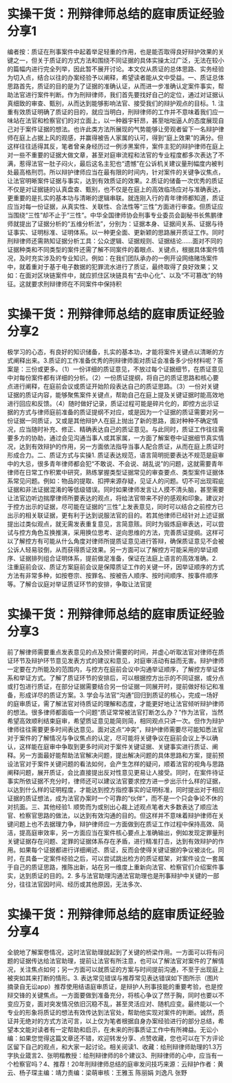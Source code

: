 # 实操干货：刑辩律师总结的庭审质证经验分享1

编者按：质证在刑事案件中起着举足轻重的作用，也是能否取得良好辩护效果的关键之一，但关于质证的方式方法和围绕不同证据的具体实操太过广泛，无法在较小的篇幅内进行完全列举，因此暂不展开讨论。本文仅从质证的总体思路、实务经验为切入点，结合以往的办案经验予以阐释，希望读者能从文中受益。一、质证总体思路首先，质证的目的是为了证据的准确认证，从而进一步准确认定案件事实，帮助法官进行案件判断。作为刑辩律师，我们首先要找好自己的定位，通过对证据认真细致的审查、甄别，从而达到能够影响法官、接受我们的辩护观点的目标。1. 注重有效质证明确了质证的目的，就应当明白，刑辩律师的工作并不意味着我们应一味站在法官和检察官们的对立面上，以一种器宇轩昂，甚至咄咄逼人的态度展现自己对于案件证据的想法。也许此类方法所展现的气势能够让旁观者留下一名辩护律师在庭上占据上风的观感，并赢得被告人家属的认可，得到“庭上效果”的满分。但这样往往适得其反，笔者曾亲身经历过一例涉黑案件，案件主犯的辩护律师在庭上对一些不重要的证据大做文章，甚至对庭审流程和法官的专业程度都多次表达了不满，惹得法官一肚子闷火，最后这名主犯也“遗憾”在公诉机关建议量刑幅度内被判处最高格刑罚。所以辩护律师应当在最有限的时间内，针对案件的关键争议焦点，让法官明晰案件证据与事实，达到有效质证的效果。2.质证的储备一次优秀的质证不仅是对证据链的认真盘查、甄别，也不仅是在庭上的高效临场应对与准确表达，更重要的是扎实的基本功与清晰的逻辑串联。就连刚入行的青年律师都知道，质证应当对每一份证据，从真实性、关联性、合法性等“三性”方面进行审查。但质证应当围绕“三性”却不止于“三性”。中华全国律师协会刑事专业委员会副秘书长焦鹏律师就提出了证据分析的“五维分析法”，分别为：证据本身、证据间关系、证据与待证事实、证明标准、证明体系。以一种更全面、更新颖的思路展开质证工作。同时刑辩律师还需熟知证据分析工具：公众逻辑、证据规则、证据结论……面对不同的证据种类和不同类型的案件还需了解不同案件的着眼点、关键点，根据具体案件情况，及时充实涉及的专业知识。例如：在我们团队承办的一例开设网络赌场案件中，就着重对于基于电子数据的犯罪流水进行了质证，最终取得了良好效果；又如：在面对区块链案件中，就应抓住区块链具有“去中心化”、以及“不可篡改”的特征。这就要求刑辩律师在不同案件中保持积

# 实操干货：刑辩律师总结的庭审质证经验分享2

极学习的心态，有良好的知识储备，扎实的基本功，才能将案件关键点以清晰的方式阐释出来。3.质证的工作准备优秀的刑辩律师面对质证会准备多少份材料呢？答案是：三份或更多。（1）一份详细的质证意见，不放过每个证据细节，在质证意见中对每份案件都有详细的分析。（2）一份质证提纲，将自己的质证思路和核心要点进行阐释，在庭前会议或质证开始阶段表达自己的质证思路。（3）一份对关键证据的质证内容，能够聚焦案件关键点，帮助自己在庭上提及关键证据时能高效地进行回应和反馈。（4）随时做好记录，质证过程可能是碎片化的，即控方出示证据的方式与律师庭前准备的质证提纲不对应，或是因为一个证据的质证需要对另一份证据一同质证，又或是其他辩护人在庭上抛出了新的思路，面对种种不确定情况，应当随时补充、修正、精确表达自己的质证意见。与此同时，质证工作往往需要多方的协助，通过会见沟通当事人或其家属，一方面了解案卷中证据细节真实情况，达到有效辩护的作用，另一方面依法指导当事人配合质证，从而在庭上质证时形成合力。二、质证方式与实操1. 质证表达规范，语言简明扼要表达不规范是庭审中的大忌，很多青年律师都会犯“不敢说、不会说、胡乱说”的问题，这就需要青年律师在日常工作积累中研究，熟练掌握类型证据常见的审查要点、类型案件证据体系常见问题。例如：物品的提取、扣押来源存疑，见证人的问题。切不可出现瑕疵证据和非法证据混淆的等低级错误。同时如果律师发言让人摸不清头脑，甚至需要让法官边听边揣摩律师所要表达的观点，将给法官带来不好的感观和印象。建议对于控方出示的证据，尽可能在证据的“三性”上发表意见，同时可以结合之前控方已出示的相关联证据，更有利于达到说服法官的目的。若其他律师已经针对上述证据提出过类似观点，就无需发表重复意见，言简意赅。同时为锻炼庭审表达，可以尝试与控方角色互换推演，采用换位思考、逆向思维的方法，完善质证提纲。这样可以了解控方有可能从什么角度对律师所提质证意见进行答辩，确保质证意见不会被公诉人轻易驳倒，从而获得质证效果。另一方面可以了解控方可能采用的举证顺序、证据排列组合证明体系，提前做足准备，保证在法庭上语言的高效准确。2. 注重庭前会议、质证方案庭前会议是保障质证工作的关键一环，因举证顺序的方式方法有非常多种，如按卷宗、按罪名、按被告人顺序、按时间顺序、按事件顺序等。了解合议庭对举证质证环节的安排，争取让法官提

# 实操干货：刑辩律师总结的庭审质证经验分享3

前了解律师需要重点发表意见的点及预计需要的时间，并虚心听取法官对律师在质证环节及辩护环节意见发表方式的建议和意见，对庭审活动有益而无害。辩护律师一定要在力所能及的范围内，与控方在庭前会议中沟通举证顺序，了解控方举证体系和举证方式。了解了质证环节的安排后，可以根据控方出示的不同证据，或分点或打包进行质证，在部分证据需要结合另一份证据一同展开时，提前做好标记和准备，形成详尽的质证方案。3. 学会与法官“沟通”回归到质证的核心，完成一场好的庭审质证，需了解法官对待质证的理解和态度，才能更好地让法官倾听辩护律师的想法。很多律师都面临一个问题“质证常常被法官打断怎么办？”作为法官，当然希望高效顺利结束庭审，希望质证意见能简则简，相同观点只讲一次。但作为辩护律师往往需要更多时间表达意见。面对这点“冲突”，辩护律师需要尽可能知悉法官对于案件的了解情况与争议焦点的认定，尽可能将关键争议在庭前会议上予以确认，这样能在庭审中争取到更多时间对于案件关键证据、关键事实进行质证、阐释。另一方面最好能帮助法官解决问题，提出解决问题的具体思路和方案，提前预设法官对于案件关键问题的看法如何，会产生怎样的疑问，顺着法官的视角与思路阐释问题，展开质证，会比直接提出反对性意见更易让人接受。同时，在案件待证事实所依证据不充分时，律师还可以建议法官要求控方进一步出示什么样的证据，以达到什么样的证明程度，才能达到控方指控事实的证明标准，同时提出对于相应证据的质证想法，成为法官办案时一个可靠的“伙伴”，而不是一个只会争论不休的对抗面。三、其他经验1. 顺势而为或别出心裁上述观点笔者大多数表达了顺应法官、检察官思路的做法，以达到有效沟通的目的。但这样并不意味着辩护律师在关键问题上也不去据理力争，辩护律师应一方面做到在质证工作过程中保持高效、简洁，提高庭审效率，另一方面应当在案件核心要点上准确输出，例如发现定罪量刑关键证据存在问题、定罪的证据体系存在矛盾，进行精准打击，达到有效辩护的作用。如果每个证据都进行详细阐述、质证，反而会使得关键证据的争议被淡化。同时，在具备一定案件经验之后，可以尝试跳出检方的质证框架，对案件设立一套属于自己的质证思路，推陈出新，站在另一维度上重新向法官、检察官们介绍案件事实，达到质证的目的。2. 多与法官助理沟通法官助理也是刑事辩护中关键的一部分，往往法官因时间、经历或其他原因，无法多次、

# 实操干货：刑辩律师总结的庭审质证经验分享4

全貌地了解案卷情况，这时法官助理就起到了关键的桥梁作用。一方面可以将有问题的证据传达给法官助理，提前让法官有所注意，也可以了解法官对案件的了解情况，关注焦点如何；另一方面可以就质证的方案与时间提前沟通，不至于出现庭上被突如其来打断的情形。3. 表达常见错误与推荐常见表达错误如下图所示（图片摘录自无讼app）推荐使用结语庭审质证，是辩护人刑事技能的重要考验，也是控辩交锋的关键焦点。一方面要做到准备充分，将核心争议了然于胸，同时也要以不变应万变，面对突发情况依旧沉稳不乱，甚至灵活应对、随机应变。最终能以一个专业的形象将质证的想法有效传达到法官处，帮助他实现对案件的判断。诚然，质证并无绝对的方式方法可言，以上仅为笔者根据自身办案经验进行的部分总结，希望本文能对读者有一定帮助和启示，在未来的刑事质证工作中有所裨益。无讼小编：如果您觉得这篇文章还不错，欢迎转发分享、点赞收藏，您也可以在下方评论区留下自己的观点，和大家一起讨论。相关阅读1、收藏：给刑辩律师助理的1.3万字执业箴言2、张明楷教授：给刑辩律师的8个建议3、刑辩律师的心中，应当有一个检察官吗？4、推荐！20年刑辩律师总结的庭审发问技巧来源：云辩护作者：黄云、杨子琛主编：靖力责编：梁萌审核：王雅玉 陈丽娟 刘逸凡 张野

